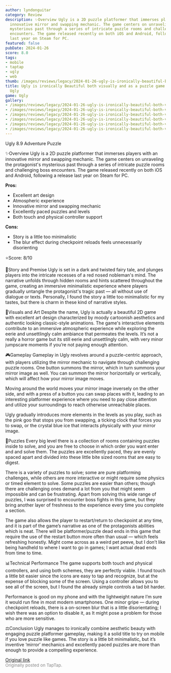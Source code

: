 ```yaml
---
author: lyndonguitar
category: Review
description: ✨Overview Ugly is a 2D puzzle platformer that immerses players with an
  innovative mirror and swapping mechanic. The game centers on unraveling the protagonist's
  mysterious past through a series of intricate puzzle rooms and challenging boss
  encounters. The game released recently on both iOS and Android, following a release
  last year on Steam for PC.
featured: false
pubDate: 2024-01-26
score: 8.0
tags:
- mobile
- taptap
- ugly
- web
thumb: /images/reviews/legacy/2024-01-26-ugly-is-ironically-beautiful-both-visually-and-as-a-puzzle-game--review---ugly-0.avif
title: Ugly is ironically Beautiful both visually and as a puzzle game | Review -
  Ugly
game: Ugly
gallery:
- /images/reviews/legacy/2024-01-26-ugly-is-ironically-beautiful-both-visually-and-as-a-puzzle-game--review---ugly-0.avif
- /images/reviews/legacy/2024-01-26-ugly-is-ironically-beautiful-both-visually-and-as-a-puzzle-game--review---ugly-1.avif
- /images/reviews/legacy/2024-01-26-ugly-is-ironically-beautiful-both-visually-and-as-a-puzzle-game--review---ugly-2.avif
- /images/reviews/legacy/2024-01-26-ugly-is-ironically-beautiful-both-visually-and-as-a-puzzle-game--review---ugly-3.avif
- /images/reviews/legacy/2024-01-26-ugly-is-ironically-beautiful-both-visually-and-as-a-puzzle-game--review---ugly-4.avif
- /images/reviews/legacy/2024-01-26-ugly-is-ironically-beautiful-both-visually-and-as-a-puzzle-game--review---ugly-5.avif
---
```

Ugly
8.9
Adventure
Puzzle

✨Overview
Ugly is a 2D puzzle platformer that immerses players with an innovative mirror and swapping mechanic. The game centers on unraveling the protagonist's mysterious past through a series of intricate puzzle rooms and challenging boss encounters. The game released recently on both iOS and Android, following a release last year on Steam for PC.


**Pros:**
- Excellent art design
- Atmospheric experience
- Innovative mirror and swapping mechanic
- Excellently paced puzzles and levels
- Both touch and physical controller support



**Cons:**
- Story is a little too minimalistic
- The blur effect during checkpoint reloads feels unnecessarily disorienting


⭐️Score: 8/10

📖Story and Premise
Ugly is set in a dark and twisted fairy tale, and plunges players into the intricate recesses of a red nosed nobleman's mind. The narrative unfolds through hidden rooms and hints scattered throughout the game, creating an immersive minimalistic experience where players gradually untangle the protagonist's tragic past — all without use of dialogue or texts. Personally, I found the story a little too minimalistic for my tastes, but there is charm in these kind of narrative styles.

🎨Visuals and Art
Despite the name, Ugly is actually a beautiful 2D game with excellent art design characterized by moody cartoonish aesthetics and authentic looking classic-style animations. The game's interactive elements contribute to an immersive atmospheric experience while exploring the eerie and unsettlingly calm ambiance that permeates the levels. It’s not a really a horror game but its still eerie and unsettlingly calm, with very minor jumpscare moments if you’re not paying enough attention.

🎮Gameplay
Gameplay in Ugly revolves around a puzzle-centric approach, with players utilizing the mirror mechanic to navigate through challenging puzzle rooms. One button summons the mirror, which in turn summons your mirror image as well. You can summon the mirror horizontally or vertically, which will affect how your mirror image moves.

Moving around the world moves your mirror image inversely on the other side, and with a press of a button you can swap places with it, leading to an interesting platformer experience where you need to pay close attention and utilize your surroundings to reach otherwise unreachable places.

Ugly gradually introduces more elements in the levels as you play, such as the pink goo that stops you from swapping, a ticking clock that forces you to swap, or the crystal blue ice that interacts physically with your mirror image.

🧩Puzzles
Every big level there is a collection of rooms containing puzzles inside to solve, and you are free to choose in which order you want enter and and solve them. The puzzles are excellently paced, they are evenly spaced apart and divided into these little bite sized rooms that are easy to digest.

There is a variety of puzzles to solve; some are pure platforming challenges, while others are more interactive or might require some physics or timed element to solve. Some puzzles are easier than others; though there are challenging ones demand a lot from you that might seem impossible and can be frustrating. Apart from solving this wide range of puzzles, I was surprised to encounter boss fights in this game, but they bring another layer of freshness to the experience every time you complete a section.

The game also allows the player to restart/return to checkpoint at any time, and it is part of the game’s narrative as one of the protagonists abilities which is neat. There will be platformer/puzzle dead ends in this game that require the use of the restart button more often than usual — which feels refreshing honestly. Might come across as a weird pet peeve, but I don’t like being handheld to where I want to go in games; I want actual dead ends from time to time.

📊Technical Performance
The game supports both touch and physical controllers, and using both schemes, they are perfectly viable. I found touch a little bit easier since the icons are easy to tap and recognize, but at the expense of blocking some of the screen. Using a controller allows you to see all of the screen, but I found the already simple controls a tad bit harder.

Performance is good on my phone and with the lightweight nature I’m sure it would run fine in most modern smartphones. One minor gripe — during checkpoint reloads, there is a on-screen blur that is a little disorientating; I wish there was an option to disable it, as It might pose a problem for those who are more sensitive.

⚖️Conclusion
Ugly manages to ironically combine aesthetic beauty with engaging puzzle platformer gameplay, making it a solid title to try on mobile if you love puzzle like games. The story is a little bit minimalistic, but it’s inventive ‘mirror’ mechanics and excellently paced puzzles are more than enough to provide a compelling experience.

[Original link](https://www.taptap.io/post/6870842)<br><span style="font-size: 0.95em; color: #888;">Originally posted on TapTap.</span>